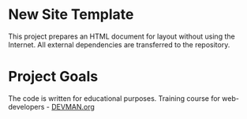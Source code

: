 # New Site Template

This project prepares an HTML document for layout without using the Internet. All external dependencies are transferred to the repository.

# Project Goals

The code is written for educational purposes. Training course for web-developers - [DEVMAN.org](https://devman.org)
